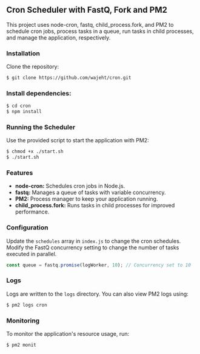 ## Cron Scheduler with FastQ, Fork and PM2
This project uses node-cron, fastq, child_process.fork, and PM2 to schedule cron jobs, process tasks in a queue, run tasks in child processes, and manage the application, respectively.

### Installation
Clone the repository:
```bash
$ git clone https://github.com/wajeht/cron.git
```

### Install dependencies:
```bash
$ cd cron
$ npm install
```

### Running the Scheduler
Use the provided script to start the application with PM2:

```bash
$ chmod +x ./start.sh
$ ./start.sh
```

### Features
- **node-cron:** Schedules cron jobs in Node.js.
- **fastq:** Manages a queue of tasks with variable concurrency.
- **PM2:** Process manager to keep your application running.
- **child_process.fork:** Runs tasks in child processes for improved performance.

### Configuration
Update the `schedules` array in `index.js` to change the cron schedules.
Modify the FastQ concurrency setting to change the number of tasks executed in parallel.
```javascript
const queue = fastq.promise(logWorker, 10); // Concurrency set to 10
```

### Logs
Logs are written to the `logs` directory. You can also view PM2 logs using:

```bash
$ pm2 logs cron
```

### Monitoring
To monitor the application's resource usage, run:

```bash
$ pm2 monit
```
